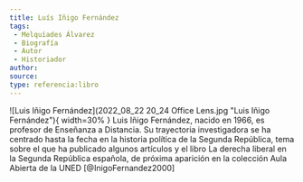 ```yaml
---
title: Luís Iñigo Fernández
tags: 
 - Melquíades Álvarez
 - Biografía
 - Autor
 - Historiador
author: 
source: 
type: referencia:libro
---
```

 
![Luis Iñigo Fernández](2022_08_22 20_24 Office Lens.jpg "Luis Iñigo Fernández"){ width=30% } Luis Iñigo Fernández, nacido en 1966, es profesor de Enseñanza a Distancia. Su trayectoria investigadora se ha centrado hasta la fecha en la historia política de la Segunda República, tema sobre el que ha publicado algunos artículos y el libro La derecha liberal en la Segunda República española, de próxima aparición en la colección Aula Abierta de la UNED [@InigoFernandez2000] 


